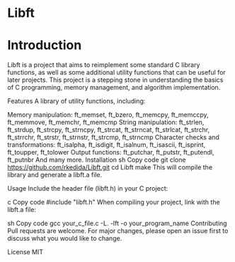 # Libft

# Introduction
Libft is a project that aims to reimplement some standard C library functions, as well as some additional utility functions that can be useful for later projects. This project is a stepping stone in understanding the basics of C programming, memory management, and algorithm implementation.

Features
A library of utility functions, including:

Memory manipulation: ft_memset, ft_bzero, ft_memcpy, ft_memccpy, ft_memmove, ft_memchr, ft_memcmp
String manipulation: ft_strlen, ft_strdup, ft_strcpy, ft_strncpy, ft_strcat, ft_strncat, ft_strlcat, ft_strchr, ft_strrchr, ft_strstr, ft_strnstr, ft_strcmp, ft_strncmp
Character checks and transformations: ft_isalpha, ft_isdigit, ft_isalnum, ft_isascii, ft_isprint, ft_toupper, ft_tolower
Output functions: ft_putchar, ft_putstr, ft_putendl, ft_putnbr
And many more.
Installation
sh
Copy code
git clone https://github.com/rkedida/Libft.git
cd Libft
make
This will compile the library and generate a libft.a file.

Usage
Include the header file (libft.h) in your C project:

c
Copy code
#include "libft.h"
When compiling your project, link with the libft.a file:

sh
Copy code
gcc your_c_file.c -L. -lft -o your_program_name
Contributing
Pull requests are welcome. For major changes, please open an issue first to discuss what you would like to change.

License
MIT
